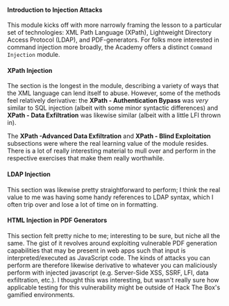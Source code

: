 #### Introduction to Injection Attacks

This module kicks off with more narrowly framing the lesson to a particular set of technologies: XML Path Language (XPath), Lightweight Directory Access Protocol (LDAP), and PDF-generators. For folks more interested in command injection more broadly, the Academy offers a distinct `Command Injection` module. 

#### XPath Injection

The section is the longest in the module, describing a variety of ways that the XML language can lend itself to abuse. However, some of the methods feel relatively derivative: the **XPath - Authentication Bypass** was *very* similar to SQL injection (albeit with some minor syntactic differences) and  **XPath - Data Exfiltration** was likewise similar (albeit with a little LFI thrown in).

The **XPath -Advanced Data Exfiltration** and **XPath - Blind Exploitation** subsections were where the real learning value of the module resides. There is a lot of really interesting material to mull over and perform in the respective exercises that make them really worthwhile.

#### LDAP Injection

This section was likewise pretty straightforward to perform; I think the real value to me was having some handy references to LDAP syntax, which I often trip over and lose a lot of time on in formatting.

#### HTML Injection in PDF Generators

This section felt pretty niche to me; interesting to be sure, but niche all the same. The gist of it revolves around exploiting vulnerable PDF generation capabilities that may be present in web apps such that input is interpreted/executed as JavaScript code. The kinds of attacks you can perform are therefore likewise derivative to whatever you can maliciously perform with injected javascript (e.g. Server-Side XSS, SSRF, LFI, data exfiltration, etc.). I thought this was interesting, but wasn't really sure how applicable testing for this vulnerability might be outside of Hack The Box's gamified environments.